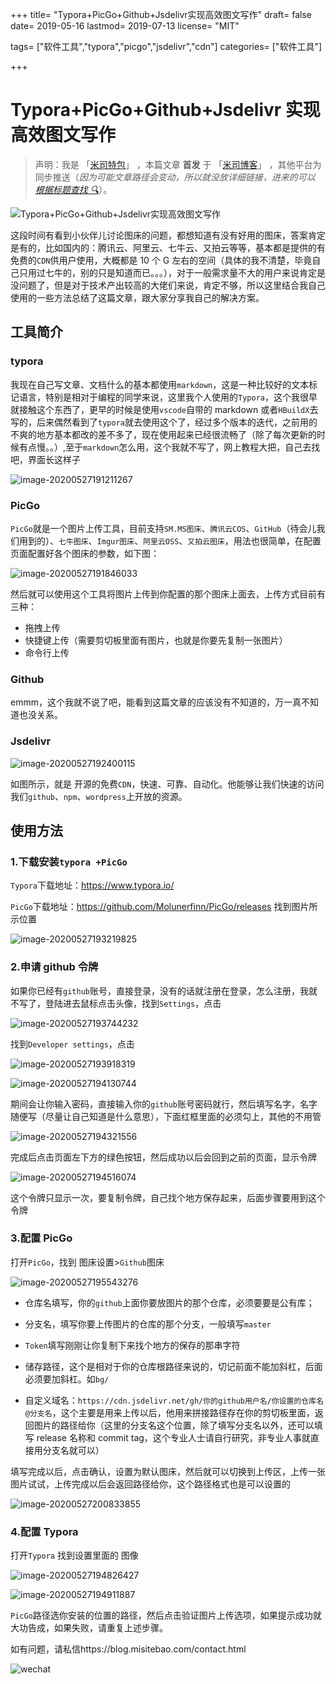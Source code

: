 +++ title= "Typora+PicGo+Github+Jsdelivr实现高效图文写作" draft= false date= 2019-05-16 lastmod= 2019-07-13 license= "MIT"

tags= ["软件工具","typora","picgo","jsdelivr","cdn"] categories= ["软件工具"]

+++

# Typora+PicGo+Github+Jsdelivr 实现高效图文写作

> 声明：我是 「[米司特包](http://misitebao.com)」 ，本篇文章 **首发** 于 「[米司博客](http://blog.misitebao.com)」 ，其他平台为同步推送（_因为可能文章路径会变动，所以就没放详细链接，进来的可以 [根据标题查找 🔍](http://blog.misitebao.com/posts/)_）。

![Typora+PicGo+Github+Jsdelivr实现高效图文写作](https://cdn.jsdelivr.net/gh/misitebao/CDN/cover/003.png)

这段时间有看到小伙伴儿讨论图床的问题，都想知道有没有好用的图床，答案肯定是有的，比如国内的：腾讯云、阿里云、七牛云、又拍云等等，基本都是提供的有免费的`CDN`供用户使用，大概都是 10 个 G 左右的空间（具体的我不清楚，毕竟自己只用过七牛的，别的只是知道而已。。。），对于一般需求量不大的用户来说肯定是没问题了，但是对于技术产出较高的大佬们来说，肯定不够，所以这里结合我自己使用的一些方法总结了这篇文章，跟大家分享我自己的解决方案。

## 工具简介

### typora

我现在自己写文章、文档什么的基本都使用`markdown`，这是一种比较好的文本标记语言，特别是相对于编程的同学来说，这里我个人使用的`Typora`，这个我很早就接触这个东西了，更早的时候是使用`vscode`自带的 markdown 或者`HBuildX`去写的，后来偶然看到了`typora`就去使用这个了，经过多个版本的迭代，之前用的不爽的地方基本都改的差不多了，现在使用起来已经很流畅了（除了每次更新的时候有点慢。。）,至于`markdown`怎么用，这个我就不写了，网上教程大把，自己去找吧，界面长这样子

![image-20200527191211267](https://cdn.jsdelivr.net/gh/misitebao/CDN/md/20200527191214.png)

### PicGo

`PicGo`就是一个图片上传工具，目前支持`SM.MS图床`、`腾讯云COS`、`GitHub`（待会儿我们用到的）、`七牛图床`、`Imgur图床`、`阿里云OSS`、`又拍云图床`，用法也很简单，在配置页面配置好各个图床的参数，如下图：

![image-20200527191846033](https://cdn.jsdelivr.net/gh/misitebao/CDN/md/20200527191847.png)

然后就可以使用这个工具将图片上传到你配置的那个图床上面去，上传方式目前有三种：

- 拖拽上传
- 快捷键上传（需要剪切板里面有图片，也就是你要先复制一张图片）
- 命令行上传

### Github

emmm，这个我就不说了吧，能看到这篇文章的应该没有不知道的，万一真不知道也没关系。

### Jsdelivr

![image-20200527192400115](https://cdn.jsdelivr.net/gh/misitebao/CDN/md/20200527192402.png)

如图所示，就是 开源的免费`CDN`，快速、可靠、自动化。他能够让我们快速的访问我们`github`、`npm`、`wordpress`上开放的资源。

## 使用方法

### 1.下载安装`typora +PicGo`

`Typora`下载地址：https://www.typora.io/

`PicGo`下载地址：https://github.com/Molunerfinn/PicGo/releases 找到图片所示位置

![image-20200527193219825](https://cdn.jsdelivr.net/gh/misitebao/CDN/md/20200527204036.png)

### 2.申请 github 令牌

如果你已经有`github`账号，直接登录，没有的话就注册在登录，怎么注册，我就不写了，登陆进去鼠标点击头像，找到`Settings`，点击

![image-20200527193744232](https://cdn.jsdelivr.net/gh/misitebao/CDN/md/20200527204021.png)

找到`Developer settings`，点击

![image-20200527193918319](https://cdn.jsdelivr.net/gh/misitebao/CDN/md/20200527193920.png)

![image-20200527194130744](https://cdn.jsdelivr.net/gh/misitebao/CDN/md/20200527194131.png)

期间会让你输入密码，直接输入你的`github`账号密码就行，然后填写名字，名字随便写（尽量让自己知道是什么意思），下面红框里面的必须勾上，其他的不用管

![image-20200527194321556](https://cdn.jsdelivr.net/gh/misitebao/CDN/md/20200527194407.png)

完成后点击页面左下方的绿色按钮，然后成功以后会回到之前的页面，显示令牌

![image-20200527194516074](https://cdn.jsdelivr.net/gh/misitebao/CDN/md/20200527194517.png)

这个令牌只显示一次，要复制令牌，自己找个地方保存起来，后面步骤要用到这个令牌

### 3.配置 PicGo

打开`PicGo`，找到 图床设置>`Github`图床

![image-20200527195543276](https://cdn.jsdelivr.net/gh/misitebao/CDN/md/20200527195544.png)

- 仓库名填写，你的`github`上面你要放图片的那个仓库，必须要要是公有库；

- 分支名，填写你要上传图片的仓库的那个分支，一般填写`master`

- `Token`填写刚刚让你复制下来找个地方的保存的那串字符

- 储存路径，这个是相对于你的仓库根路径来说的，切记前面不能加斜杠，后面必须要加斜杠。如`bg/`
- 自定义域名：`https://cdn.jsdelivr.net/gh/你的github用户名/你设置的仓库名@分支名`，这个主要是用来上传以后，他用来拼接路径存在你的剪切板里面，返回图片的路径给你（这里的分支名这个位置，除了填写分支名以外，还可以填写 release 名称和 commit tag，这个专业人士请自行研究，非专业人事就直接用分支名就可以）

填写完成以后，点击确认，设置为默认图床，然后就可以切换到上传区，上传一张图片试试，上传完成以后会返回路径给你，这个路径格式也是可以设置的

![image-20200527200833855](https://cdn.jsdelivr.net/gh/misitebao/CDN/md/20200527200835.png)

### 4.配置 Typora

打开`Typora` 找到设置里面的 图像

![image-20200527194826427](https://cdn.jsdelivr.net/gh/misitebao/CDN/md/20200527194827.png)

![image-20200527194911887](https://cdn.jsdelivr.net/gh/misitebao/CDN/md/20200527194912.png)

`PicGo`路径选你安装的位置的路径，然后点击验证图片上传选项，如果提示成功就大功告成，如果失败，请重复上述步骤。

如有问题，请私信https://blog.misitebao.com/contact.html

![wechat](https://cdn.jsdelivr.net/gh/misitebao/CDN/wechat_misitebao.jpg)
